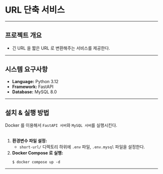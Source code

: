 # URL 단축 서비스

---

## 프로젝트 개요
* 긴 URL 을 짧은 URL 로 변환해주는 서비스를 제공한다.

---

##  시스템 요구사항
* **Language:** Python 3.12
* **Framework:** FastAPI
* **Database:** MySQL 8.0

---

## 설치 & 실행 방법
Docker 를 이용해서 `FastAPI 서버`와 `MySQL 서버`를 실행시킨다.
</br></br>

1. **환경변수 파일 설정:**
   - `short-url/` 디렉토리 하위에 `.env` 파일, `.env.mysql` 파일을 설정한다.
2. **Docker Compose 로 실행:**
   ```
   $ docker compose up -d
   ```
   
---
